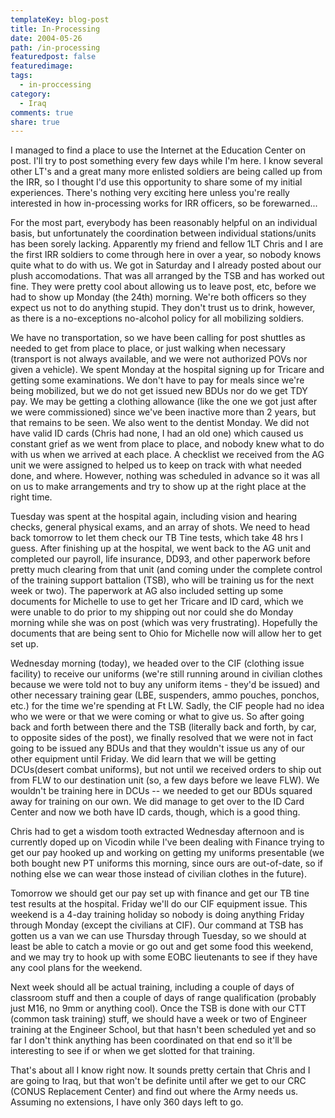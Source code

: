 ```yaml
---
templateKey: blog-post
title: In-Processing
date: 2004-05-26
path: /in-processing
featuredpost: false
featuredimage:
tags:
  - in-proccessing
category:
  - Iraq
comments: true
share: true
---
```


I managed to find a place to use the Internet at the Education Center on post. I'll try to post something every few days while I'm here. I know several other LT's and a great many more enlisted soldiers are being called up from the IRR, so I thought I'd use this opportunity to share some of my initial experiences. There's nothing very exciting here unless you're really interested in how in-processing works for IRR officers, so be forewarned...

For the most part, everybody has been reasonably helpful on an individual basis, but unfortunately the coordination between individual stations/units has been sorely lacking. Apparently my friend and fellow 1LT Chris and I are the first IRR soldiers to come through here in over a year, so nobody knows quite what to do with us. We got in Saturday and I already posted about our plush accomodations. That was all arranged by the TSB and has worked out fine. They were pretty cool about allowing us to leave post, etc, before we had to show up Monday (the 24th) morning. We're both officers so they expect us not to do anything stupid. They don't trust us to drink, however, as there is a no-exceptions no-alcohol policy for all mobilizing soldiers.

We have no transportation, so we have been calling for post shuttles as needed to get from place to place, or just walking when necessary (transport is not always available, and we were not authorized POVs nor given a vehicle). We spent Monday at the hospital signing up for Tricare and getting some examinations. We don't have to pay for meals since we're being mobilized, but we do not get issued new BDUs nor do we get TDY pay. We may be getting a clothing allowance (like the one we got just after we were commissioned) since we've been inactive more than 2 years, but that remains to be seen. We also went to the dentist Monday. We did not have valid ID cards (Chris had none, I had an old one) which caused us constant grief as we went from place to place, and nobody knew what to do with us when we arrived at each place. A checklist we received from the AG unit we were assigned to helped us to keep on track with what needed done, and where. However, nothing was scheduled in advance so it was all on us to make arrangements and try to show up at the right place at the right time.

Tuesday was spent at the hospital again, including vision and hearing checks, general physical exams, and an array of shots. We need to head back tomorrow to let them check our TB Tine tests, which take 48 hrs I guess. After finishing up at the hospital, we went back to the AG unit and completed our payroll, life insurance, DD93, and other paperwork before pretty much clearing from that unit (and coming under the complete control of the training support battalion (TSB), who will be training us for the next week or two). The paperwork at AG also included setting up some documents for Michelle to use to get her Tricare and ID card, which we were unable to do prior to my shipping out nor could she do Monday morning while she was on post (which was very frustrating). Hopefully the documents that are being sent to Ohio for Michelle now will allow her to get set up.

Wednesday morning (today), we headed over to the CIF (clothing issue facility) to receive our uniforms (we're still running around in civilian clothes because we were told not to buy any uniform items - they'd be issued) and other necessary training gear (LBE, suspenders, ammo pouches, ponchos, etc.) for the time we're spending at Ft LW. Sadly, the CIF people had no idea who we were or that we were coming or what to give us. So after going back and forth between there and the TSB (literally back and forth, by car, to opposite sides of the post), we finally resolved that we were not in fact going to be issued any BDUs and that they wouldn't issue us any of our other equipment until Friday. We did learn that we will be getting DCUs(desert combat uniforms), but not until we received orders to ship out from FLW to our destination unit (so, a few days before we leave FLW). We wouldn't be training here in DCUs -- we needed to get our BDUs squared away for training on our own. We did manage to get over to the ID Card Center and now we both have ID cards, though, which is a good thing.

Chris had to get a wisdom tooth extracted Wednesday afternoon and is currently doped up on Vicodin while I've been dealing with Finance trying to get our pay hooked up and working on getting my uniforms presentable (we both bought new PT uniforms this morning, since ours are out-of-date, so if nothing else we can wear those instead of civilian clothes in the future).

Tomorrow we should get our pay set up with finance and get our TB tine test results at the hospital. Friday we'll do our CIF equipment issue. This weekend is a 4-day training holiday so nobody is doing anything Friday through Monday (except the civilians at CIF). Our command at TSB has gotten us a van we can use Thursday through Tuesday, so we should at least be able to catch a movie or go out and get some food this weekend, and we may try to hook up with some EOBC lieutenants to see if they have any cool plans for the weekend.

Next week should all be actual training, including a couple of days of classroom stuff and then a couple of days of range qualification (probably just M16, no 9mm or anything cool). Once the TSB is done with our CTT (common task training) stuff, we should have a week or two of Engineer training at the Engineer School, but that hasn't been scheduled yet and so far I don't think anything has been coordinated on that end so it'll be interesting to see if or when we get slotted for that training.

That's about all I know right now. It sounds pretty certain that Chris and I are going to Iraq, but that won't be definite until after we get to our CRC (CONUS Replacement Center) and find out where the Army needs us. Assuming no extensions, I have only 360 days left to go.
